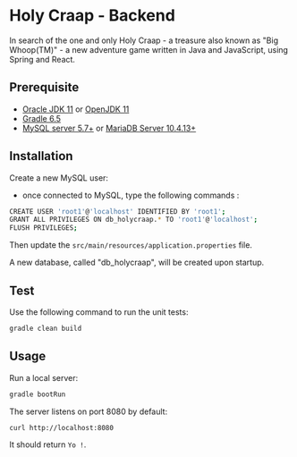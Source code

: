 # Holy Craap - Backend

In search of the one and only Holy Craap - a treasure also known as
"Big Whoop(TM)" - a new adventure game written in Java and JavaScript,
using Spring and React.

## Prerequisite

- [Oracle JDK 11](https://www.oracle.com/java/technologies/javase-jdk11-downloads.html)
or [OpenJDK 11](https://openjdk.java.net/install)
- [Gradle 6.5](https://gradle.org)
- [MySQL server 5.7+](https://dev.mysql.com/downloads)
or [MariaDB Server 10.4.13+](https://go.mariadb.com/download-mariadb-server-community.html)

## Installation

Create a new MySQL user:

- once connected to MySQL, type the following commands :

```sh
CREATE USER 'root1'@'localhost' IDENTIFIED BY 'root1';
GRANT ALL PRIVILEGES ON db_holycraap.* TO 'root1'@'localhost';
FLUSH PRIVILEGES;
```

Then update the `src/main/resources/application.properties` file.

A new database, called "db_holycraap", will be created upon startup.

## Test

Use the following command to run the unit tests:

```sh
gradle clean build
```

## Usage

Run a local server:

```sh
gradle bootRun
```

The server listens on port 8080 by default:

```sh
curl http://localhost:8080
```

It should return `Yo !`.
